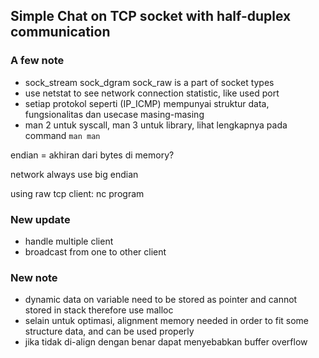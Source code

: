 ## Simple Chat on TCP socket with half-duplex communication

### A few note

- sock_stream sock_dgram sock_raw is a part of socket types
- use netstat to see network connection statistic, like used port
- setiap protokol seperti (IP_ICMP) mempunyai struktur data, fungsionalitas dan usecase masing-masing
- man 2 untuk syscall, man 3 untuk library, lihat lengkapnya pada command `man man`

endian = akhiran dari bytes di memory?

network always use big endian

using raw tcp client: nc program

### New update

- handle multiple client
- broadcast from one to other client

### New note

- dynamic data on variable need to be stored as pointer and cannot stored in stack therefore use malloc
- selain untuk optimasi, alignment memory needed in order to fit some structure data, and can be used properly
- jika tidak di-align dengan benar dapat menyebabkan buffer overflow